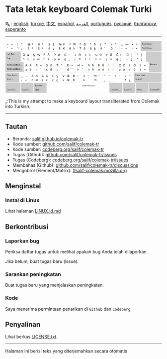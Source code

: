 # Tata letak keyboard Colemak Turki

<span><svg xmlns="http://www.w3.org/2000/svg" width="15" height="15" fill="none"
style="vertical-align: sub;" viewBox="0 0 24 24" stroke="currentColor"
stroke-width="2" stroke-linecap="round" stroke-linejoin="round"><path
class="st0" d="M2,16c0.1,0,8-5,9-7c0.6-1.3,1-5,1-5h3H1h7V1" /><line
class="st0" x1="4" y1="8" x2="12" y2="16" /><polygon class="st0"
points="15,19 21,19 23,23 18,11 13,23 " /></svg> : [english](README.md), [türkçe](README.tr.md), [中文](README.zh-CN.md), [español](README.es.md), [العربية](README.ar.md), [português](README.pt.md), [русский](README.ru.md), [български](README.bg.md), [esperanto](README.eo.md)</span>

---

![Pratinjau Colemak Turki](./media/preview.png)

„:This is my attempt to make a keyboard layout transliterated from Colemak into Turkish.

---

## Tautan

* Beranda: [salif.github.io/colemak-tr](https://salif.github.io/colemak-tr/)
* Kode sumber: [github.com/salif/colemak-tr](https://github.com/salif/colemak-tr)
* Kode sumber: [codeberg.org/salif/colemak-tr](https://codeberg.org/salif/colemak-tr)
* Tugas (Github): [github.com/salif/colemak-tr/issues](https://github.com/salif/colemak-tr/issues)
* Tugas (Codeberg): [codeberg.org/salif/colemak-tr/issues](https://codeberg.org/salif/colemak-tr/issues)
* Membahas (Github): [github.com/salif/colemak-tr/discussions](https://github.com/salif/colemak-tr/discussions)
* Mengobrol (Element/Matrix): [#salif-colemak:mozilla.org](https://matrix.to/#/#salif-colemak:mozilla.org)

## Menginstal

### Instal di Linux

Lihat halaman [LINUX.id.md](./LINUX.id.md)

## Berkontribusi

### Laporkan bug

Periksa daftar tugas untuk melihat apakah bug Anda telah dilaporkan.

Jika belum, buat tugas baru (issue).

### Sarankan peningkatan

Buat tugas baru yang menjelaskan peningkatan.

### Kode

Saya menerima permintaan penarikan di `Github` dan `Codeberg`.

## Penyalinan

Lihat berkas [LICENSE.txt](./LICENSE.txt).

---

Halaman ini berisi teks yang diterjemahkan secara otomatis
